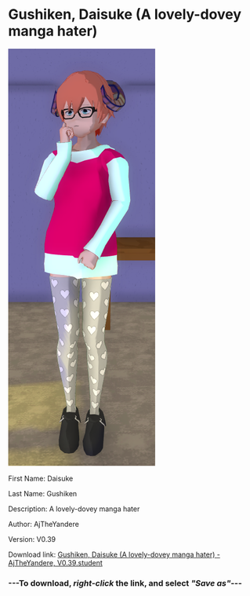 # Gushiken, Daisuke (A lovely-dovey manga hater)

<img src = "https://raw.githubusercontent.com/Arbiter1223/Daigaku-Gurashi-Custom-Students/master/Students/Files/Gushiken%2C%20Daisuke%20(A%20lovely-dovey%20manga%20hater).png">

First Name: Daisuke

Last Name: Gushiken

Description: A lovely-dovey manga hater

Author: AjTheYandere

Version: V0.39

Download link: <a href="https://raw.githubusercontent.com/Arbiter1223/Daigaku-Gurashi-Custom-Students/master/Students/Files/Gushiken%2C%20Daisuke%20(A%20lovely-dovey%20manga%20hater)%20-%20AjTheYandere%2C%20V0.39.student">Gushiken, Daisuke (A lovely-dovey manga hater) - AjTheYandere, V0.39.student</a>

### ---**To download, _right-click_ the link, and select _"Save as"_**---
